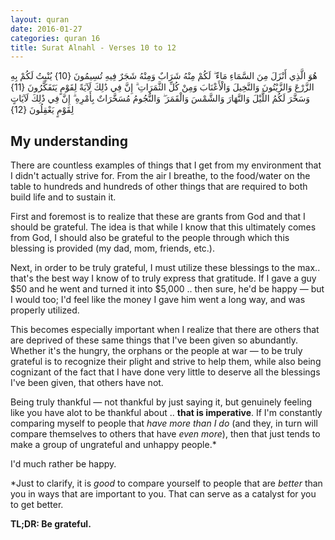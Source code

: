 ```yaml
---
layout: quran
date: 2016-01-27
categories: quran 16
title: Surat Alnahl - Verses 10 to 12
---
```


<div class="quran-verse">هُوَ الَّذِي أَنْزَلَ مِنَ السَّمَاءِ مَاءً ۖ لَكُمْ مِنْهُ شَرَابٌ وَمِنْهُ شَجَرٌ فِيهِ تُسِيمُونَ {10}
يُنْبِتُ لَكُمْ بِهِ الزَّرْعَ وَالزَّيْتُونَ وَالنَّخِيلَ وَالْأَعْنَابَ وَمِنْ كُلِّ الثَّمَرَاتِ ۗ إِنَّ فِي ذَٰلِكَ لَآيَةً لِقَوْمٍ يَتَفَكَّرُونَ {11}
وَسَخَّرَ لَكُمُ اللَّيْلَ وَالنَّهَارَ وَالشَّمْسَ وَالْقَمَرَ ۖ وَالنُّجُومُ مُسَخَّرَاتٌ بِأَمْرِهِ ۗ إِنَّ فِي ذَٰلِكَ لَآيَاتٍ لِقَوْمٍ يَعْقِلُونَ {12}</div>

## My understanding

There are countless examples of things that I get from my environment that I didn't actually strive for. From the air I breathe, to the food/water on the table to hundreds and hundreds of other things that are required to both build life and to sustain it.

First and foremost is to realize that these are grants from God and that I should be grateful. The idea is that while I know that this ultimately comes from God, I should also be grateful to the people through which this blessing is provided (my dad, mom, friends, etc.).

Next, in order to be truly grateful, I must utilize these blessings to the max.. that's the best way I know of to truly express that gratitude. If I gave a guy $50 and he went and turned it into $5,000 .. then sure, he'd be happy &mdash; but I would too; I'd feel like the money I gave him went a long way, and was properly utilized.

This becomes especially important when I realize that there are others that are deprived of these same things that I've been given so abundantly. Whether it's the hungry, the orphans or the people at war &mdash; to be truly grateful is to recognize their plight and strive to help them, while also being cognizant of the fact that I have done very little to deserve all the blessings I've been given, that others have not.

Being truly thankful &mdash; not thankful by just saying it, but genuinely feeling like you have alot to be thankful about .. **that is imperative**. If I'm constantly comparing myself to people that *have more than I do* (and they, in turn will compare themselves to others that have *even more*), then that just tends to make a group of ungrateful and unhappy people.*

I'd much rather be happy.

*Just to clarify, it is *good* to compare yourself to people that are *better* than you in ways that are important to you. That can serve as a catalyst for you to get better.

**TL;DR: Be grateful.**
